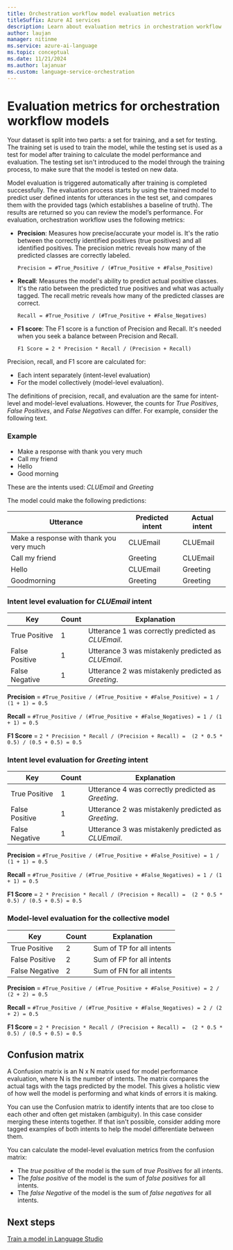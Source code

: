 ```yaml
---
title: Orchestration workflow model evaluation metrics
titleSuffix: Azure AI services
description: Learn about evaluation metrics in orchestration workflow
author: laujan
manager: nitinme
ms.service: azure-ai-language
ms.topic: conceptual
ms.date: 11/21/2024
ms.author: lajanuar
ms.custom: language-service-orchestration
---
```


# Evaluation metrics for orchestration workflow models

Your dataset is split into two parts: a set for training, and a set for testing. The training set is used to train the model, while the testing set is used as a test for model after training to calculate the model performance and evaluation. The testing set isn't introduced to the model through the training process, to make sure that the model is tested on new data. <!--See [data splitting](../how-to/train-model.md#data-splitting) for more information-->

Model evaluation is triggered automatically after training is completed successfully. The evaluation process starts by using the trained model to predict user defined intents for utterances in the test set, and compares them with the provided tags (which establishes a baseline of truth). The results are returned so you can review the model’s performance. For evaluation, orchestration workflow uses the following metrics:

* **Precision**: Measures how precise/accurate your model is. It's the ratio between the correctly identified positives (true positives) and all identified positives. The precision metric reveals how many of the predicted classes are correctly labeled. 

    `Precision = #True_Positive / (#True_Positive + #False_Positive)`

* **Recall**: Measures the model's ability to predict actual positive classes. It's the ratio between the predicted true positives and what was actually tagged. The recall metric reveals how many of the predicted classes are correct.

    `Recall = #True_Positive / (#True_Positive + #False_Negatives)`

* **F1 score**: The F1 score is a function of Precision and Recall. It's needed when you seek a balance between Precision and Recall.

    `F1 Score = 2 * Precision * Recall / (Precision + Recall)` 


Precision, recall, and F1 score are calculated for:
* Each intent separately (intent-level evaluation)
* For the model collectively (model-level evaluation).

The definitions of precision, recall, and evaluation are the same for intent-level and model-level evaluations. However, the counts for *True Positives*, *False Positives*, and *False Negatives* can differ. For example, consider the following text.

### Example

* Make a response with thank you very much
* Call my friend
* Hello
* Good morning

These are the intents used: *CLUEmail* and *Greeting*

The model could make the following predictions:

| Utterance | Predicted intent | Actual intent |
|--|--|--|
|Make a response with thank you very much|CLUEmail|CLUEmail|
|Call my friend|Greeting|CLUEmail|
|Hello|CLUEmail|Greeting|
|Goodmorning| Greeting|Greeting|

### Intent level evaluation for *CLUEmail* intent

| Key | Count | Explanation |
|--|--|--|
| True Positive | 1 | Utterance 1 was correctly predicted as *CLUEmail*. |
| False Positive | 1 |Utterance 3 was mistakenly predicted as *CLUEmail*. |
| False Negative | 1 | Utterance 2 was mistakenly predicted as *Greeting*. |

**Precision** = `#True_Positive / (#True_Positive + #False_Positive) = 1 / (1 + 1) = 0.5`

**Recall** = `#True_Positive / (#True_Positive + #False_Negatives) = 1 / (1 + 1) = 0.5`

**F1 Score** = `2 * Precision * Recall / (Precision + Recall) =  (2 * 0.5 * 0.5) / (0.5 + 0.5) = 0.5`

### Intent level evaluation for *Greeting* intent

| Key | Count | Explanation |
|--|--|--|
| True Positive | 1 | Utterance 4 was correctly predicted as *Greeting*. |
| False Positive | 1 |Utterance 2 was mistakenly predicted as *Greeting*. |
| False Negative | 1 | Utterance 3 was mistakenly predicted as *CLUEmail*. |

**Precision** = `#True_Positive / (#True_Positive + #False_Positive) = 1 / (1 + 1) = 0.5`

**Recall** = `#True_Positive / (#True_Positive + #False_Negatives) = 1 / (1 + 1) = 0.5`

**F1 Score** = `2 * Precision * Recall / (Precision + Recall) =  (2 * 0.5 * 0.5) / (0.5 + 0.5) = 0.5`


### Model-level evaluation for the collective model

| Key | Count | Explanation |
|--|--|--|
| True Positive | 2 | Sum of TP for all intents |
| False Positive | 2| Sum of FP for all intents |
| False Negative | 2 | Sum of FN for all intents |

**Precision** = `#True_Positive / (#True_Positive + #False_Positive) = 2 / (2 + 2) = 0.5`

**Recall** = `#True_Positive / (#True_Positive + #False_Negatives) = 2 / (2 + 2) = 0.5`

**F1 Score** = `2 * Precision * Recall / (Precision + Recall) =  (2 * 0.5 * 0.5) / (0.5 + 0.5) = 0.5`


## Confusion matrix

A Confusion matrix is an N x N matrix used for model performance evaluation, where N is the number of intents.
The matrix compares the actual tags with the tags predicted by the model.
This gives a holistic view of how well the model is performing and what kinds of errors it is making.

You can use the Confusion matrix to identify intents that are too close to each other and often get mistaken (ambiguity). In this case consider merging these intents  together. If that isn't possible, consider adding more tagged examples of both intents to help the model differentiate between them.

You can calculate the model-level evaluation metrics from the confusion matrix:

* The *true positive* of the model is the sum of *true Positives* for all intents.
* The *false positive* of the model is the sum of *false positives* for all intents.
* The *false Negative* of the model is the sum of *false negatives* for all intents.

## Next steps

[Train a model in Language Studio](../how-to/train-model.md)
